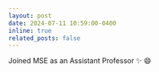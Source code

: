 ```yaml
---
layout: post
date: 2024-07-11 10:59:00-0400
inline: true
related_posts: false
---
```


Joined MSE as an Assistant Professor :sparkles: :smile:
